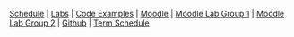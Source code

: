 
[Schedule]({{site.baseurl}}info1/schedule/index.html) | [Labs]({{site.baseurl}}info1/labs/index.html)
| [Code Examples]({{site.baseurl}}info1/code/index.html)
| [Moodle](https://moodle.htw-berlin.de/course/view.php?id=3994) 
| [Moodle Lab Group 1](https://moodle.htw-berlin.de/course/view.php?id=4070) 
| [Moodle Lab Group 2](https://moodle.htw-berlin.de/course/view.php?id=4069)
| [Github](http://github.com/htw-imi-info1) | [Term Schedule](https://lsf.htw-berlin.de/qisserver/rds?state=wplan&act=stg&pool=stg&show=plan&P.vx=kurz&r_zuordabstgv.semvonint=1&r_zuordabstgv.sembisint=1&missing=allTerms&k_abstgv.abstgvnr=231)
